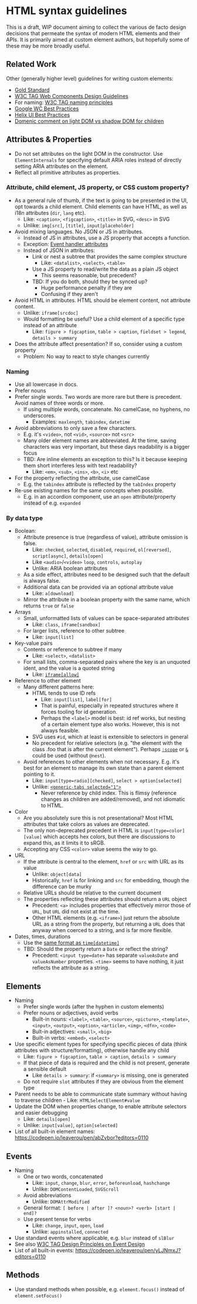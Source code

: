 # HTML syntax guidelines

This is a draft, WIP document aiming to collect the various de facto design decisions that permeate the syntax of modern HTML elements and their APIs.
It is primarily aimed at custom element authors, but hopefully some of these may be more broadly useful.

## Related Work

Other (generally higher level) guidelines for writing custom elements:

- [Gold Standard](https://github.com/webcomponents/gold-standard/wiki)
- [W3C TAG Web Components Design Guidelines](https://w3ctag.github.io/webcomponents-design-guidelines/#native-html-elements)
- For naming: [W3C TAG naming principles](https://w3ctag.github.io/design-principles/#naming-is-hard)
- [Google WC Best Practices](https://developers.google.com/web/fundamentals/web-components/best-practices)
- [Helix UI Best Practices](https://github.com/HelixDesignSystem/helix-ui/wiki/Custom-Elements)
- [Domenic comment on light DOM vs shadow DOM for children](https://github.com/w3c/csswg-drafts/issues/3431#issuecomment-453130662)

## Attributes & Properties

- Do not set attributes on the light DOM in the constructor. Use `ElementInternals` for specifying default ARIA roles instead of directly setting ARIA attributes on the element.
- Reflect all primitive attributes as properties.

### Attribute, child element, JS property, or CSS custom property?

- As a general rule of thumb, if the text is going to be presented in the UI, opt towards a child element. Child elements can have HTML, as well as i18n attributes (`dir`, `lang` etc).
	- Like: `<caption>`, `<figcaption>`, `<title>` in SVG, `<desc>` in SVG
	- Unlike: `img[src]`, `[title]`, `input[placeholder]`
- Avoid mixing languages. No JSON or JS in attributes.
	- Instead of JS in attributes, use a JS property that accepts a function.
	- Exception: [Event handler attributes](https://w3ctag.github.io/design-principles/#always-add-event-handlers)
	- Instead of JSON in attributes:
		- Link or nest a subtree that provides the same complex structure 
			- Like: `<datalist>`, `<select>`, `<table>`
		- Use a JS property to read/write the data as a plain JS object
			- This seems reasonable, but precedent?
		- TBD: If you do both, should they be synced up?
			- Huge performance penalty if they are
			- Confusing if they aren't
- Avoid HTML in attributes. HTML should be element content, not attribute content.
	- Unlike: `iframe[srcdoc]`
	- Would formatting be useful? Use a child element of a specific type instead of an attribute
		- Like: `figure > figcaption`, `table > caption`, `fieldset > legend`, `details > summary`
- Does the attribute affect presentation? If so, consider using a custom property
	- Problem: No way to react to style changes currently

### Naming

- Use all lowercase in docs. 
- Prefer nouns
- Prefer single words. Two words are more rare but there is precedent. Avoid names of three words or more.
	- If using multiple words, concatenate. No camelCase, no hyphens, no underscores.
		- Examples: `maxlength`, `tabindex`, `datetime`
- Avoid abbreviations to only save a few characters. 
	- E.g. it's `<video>`, not `<vid>`, `<source>` not `<src>`
	- Many older element names are abbreviated. At the time, saving characters was very important, but these days readability is a bigger focus
	- TBD: Are inline elements an exception to this? Is it because keeping them short interferes less with text readability?
		- Like: `<em>`, `<sub>`, `<ins>`, `<b>`, `<i>` etc
- For the property reflecting the attribute, use camelCase
	- E.g. the `tabindex` attribute is reflected by the `tabIndex` property
- Re-use existing names for the same concepts when possible.
	- E.g. in an accordion component, use an `open` attribute/property instead of e.g. `expanded`

### By data type

- Boolean:
	- Attribute presence is true (regardless of value), attribute omission is false.
		- Like: `checked`, `selected`, `disabled`, `required`, `ol[reversed]`, `script[async]`, `details[open]`
		- Like `<audio>`/`<video>` `loop`, `controls`, `autoplay`
		- Unlike: ARIA boolean attributes
	- As a side effect, attributes need to be designed such that the default is always false.
	- Additional data can be provided via an optional attribute value
		- Like: `a[download]`
	- Mirror the attribute in a boolean property with the same name, which returns `true` or `false`
- Arrays
	- Small, unformatted lists of values can be space-separated attributes
		- Like: `class`, `iframe[sandbox]`
	- For larger lists, reference to other subtree
		- Like: `input[list]`
- Key-value pairs
	- Contents or reference to subtree if many
		- Like: `<select>`, `<datalist>`
	- For small lists, comma-separated pairs where the key is an unquoted ident, and the value is a quoted string
		- Like: [`iframe[allow]`](https://wiki.developer.mozilla.org/en-US/docs/Web/HTTP/Feature_Policy/Using_Feature_Policy#The_iframe_allow_attribute)
- Reference to other element
	- Many different patterns here:
		- HTML tends to use ID refs 
			- Like: `input[list]`, `label[for]`
			- That is painful, especially in repeated structures where it forces tooling for id generation.
			- Perhaps the `<label>` model is best: id ref works, but nesting of a certain element type also works. However, this is not always feasible.
		- SVG uses `#id`, which at least is extensible to selectors in general
		- No precedent for relative selectors (e.g. "the element with the class .foo that is after the current element"). Perhaps [`:scope`](https://drafts.csswg.org/selectors-4/#the-scope-pseudo) or [`&`](https://drafts.csswg.org/css-nesting-1/#direct) could be used (without `@nest`).
	- Avoid references to other elements when not necessary. E.g. it's best for an element to manage its own state than a parent element pointing to it. 
		- Like: `input[type=radio][checked]`, `select > option[selected]`
		- Unlike: [`<generic-tabs selected="1">`](https://genericcomponents.netlify.app/generic-tabs/demo/index.html)
			- Never reference by child index. This is flimsy (reference changes as children are added/removed), and not idiomatic to HTML.
- Color
	- Are you absolutely sure this is not presentational? Most HTML attributes that take colors as values are deprecated.
	- The only non-deprecated precedent in HTML is `input[type=color][value]` which accepts hex colors, but there are discussions to expand this, as it limits it to sRGB.
	- Accepting any CSS `<color>` value seems the way to go.
- URL
	- If the attribute is central to the element, `href` or `src` with URL as its value
		- Unlike: `object[data]`
		- Historically, `href` is for linking and `src` for embedding, though the difference can be murky
	- Relative URLs should be relative to the current document
	- The properties reflecting these attributes should return a `URL` object
		- Precedent: `<a>` includes properties that effectively mirror those of `URL`, but `URL` did not exist at the time.
		- Other HTML elements (e.g. `<iframe>`) just return the absolute URL as a string from the property, but returning a `URL` does that anyway when coerced to a string, and is far more flexible.
- Dates, times, durations
	- Use the [same format as `time[datetime]`](https://html.spec.whatwg.org/multipage/text-level-semantics.html#the-time-element)
	- TBD: Should the property return a `Date` or reflect the string? 
		- Precedent: `<input type=date>` has separate `valueAsDate` and `valueAsNumber` properties. `<time>` seems to have nothing, it just reflects the attribute as a string.

## Elements
 
- Naming
	- Prefer single words (after the hyphen in custom elements)
	- Prefer nouns or adjectives, avoid verbs
		- Built-in nouns: `<label>`, `<table>`, `<source>`, `<picture>`, `<template>`, `<input>`, `<output>`, `<option>`, `<article>`, `<img>`, `<dfn>`, `<code>`
		- Bult-in adjectives: `<small>`, `<big>`
		- Built-in verbs: `<embed>`, `<select>`
- Use specific element types for specifying specific pieces of data (think attributes with structure/formatting), otherwise handle any child 
	- Like: `figure > figcaption`, `table > caption`, `details > summary`
	- If that piece of data is required and the child is not present, generate a sensible default
		- Like `details > summary`: if `<summary>` is missing, one is generated
	- Do not require `slot` attributes if they are obvious from the element type
- Parent needs to be able to communicate state summary without having to traverse children
		- Like: `HTMLSelectElement#value`
- Update the DOM when properties change, to enable attribute selectors and easier debugging
	- Like: `details[open]`
	- Unlike: `input[value]`, `option[selected]`
- List of all built-in element names: https://codepen.io/leaverou/pen/abZvbor?editors=0110

## Events

- Naming
	- One or two words, concatenated 
		- Like: `input`, `change`, `blur`, `error`, `beforeunload`, `hashchange`
		- Unlike: `DOMContentLoaded`, `SVGScroll`
	- Avoid abbreviations
		- Unlike: `DOMAttrModified`
	- General format: `[ before | after ]? <noun>? <verb> [start | end]?`
	- Use present tense for verbs
		- Like: `change`, `input`, `open`, `load`
		- Unlike: `appinstalled`, `connected`
- Use standard events where applicable, e.g. `blur` instead of `slBlur`
- See also [W3C TAG Design Principles on Event Design](https://w3ctag.github.io/design-principles/#event-design)
- List of all built-in events: https://codepen.io/leaverou/pen/yLJNmxJ?editors=0110

## Methods

- Use standard methods when possible, e.g. `element.focus()` instead of `element.setFocus()`
